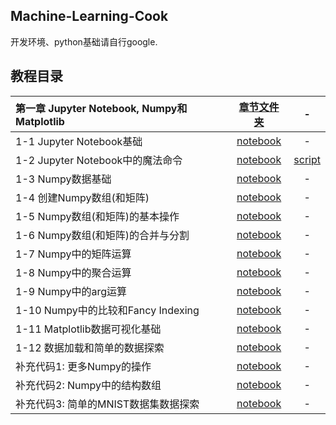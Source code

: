 ## Machine-Learning-Cook
开发环境、python基础请自行google.

## 教程目录
| **第一章 Jupyter Notebook, Numpy和Matplotlib** | [章节文件夹](01-Jupyter-Notebook-Numpy-and-Matplotlib/) | - |
| :--- | :---: | :---: |
| 1-1 Jupyter Notebook基础 | [notebook](01-Jupyter-Notebook-Numpy-and-Matplotlib/01-Jupyter-Notebook-Basics/01-Jupyter-Notebook-Basics.ipynb) | - |
| 1-2 Jupyter Notebook中的魔法命令 | [notebook](01-Jupyter-Notebook-Numpy-and-Matplotlib/02-Magic-Commands/02-Magic-Commands.ipynb) | [script](01-Jupyter-Notebook-Numpy-and-Matplotlib/02-Magic-Commands/) |
| 1-3 Numpy数据基础 | [notebook](01-Jupyter-Notebook-Numpy-and-Matplotlib/03-Numpy-Array-Basics/03-Numpy-Array-Basics.ipynb) | - |
| 1-4 创建Numpy数组(和矩阵) | [notebook](01-Jupyter-Notebook-Numpy-and-Matplotlib/04-Create-Numpy-Array/04-Create-Numpy-Array.ipynb) | - |
| 1-5 Numpy数组(和矩阵)的基本操作 | [notebook](01-Jupyter-Notebook-Numpy-and-Matplotlib/05-Numpy-Array-Basic-Operations/05-Numpy-Array-Basic-Operations.ipynb) | - |
| 1-6 Numpy数组(和矩阵)的合并与分割 | [notebook](01-Jupyter-Notebook-Numpy-and-Matplotlib/06-Concatenate-and-Split/06-Concatenate-and-Split.ipynb) | - |
| 1-7 Numpy中的矩阵运算 | [notebook](01-Jupyter-Notebook-Numpy-and-Matplotlib/07-Computation-on-Numpy-Array/07-Computation-on-Numpy-Array.ipynb) | - |
| 1-8 Numpy中的聚合运算 | [notebook](01-Jupyter-Notebook-Numpy-and-Matplotlib/08-Aggregation-Operator-in-Numpy/08-Aggregation-Operator-in-Numpy.ipynb) | - |
| 1-9 Numpy中的arg运算 | [notebook](01-Jupyter-Notebook-Numpy-and-Matplotlib/09-Arg-Operation-in-Numpy/09-Arg-Operation-in-Numpy.ipynb) | - |
| 1-10 Numpy中的比较和Fancy Indexing | [notebook](01-Jupyter-Notebook-Numpy-and-Matplotlib/10-Comparison-and-Fancy-Indexing/10-Comparison-and-Fancy-Indexing.ipynb) | - |
| 1-11 Matplotlib数据可视化基础 | [notebook](01-Jupyter-Notebook-Numpy-and-Matplotlib/11-Matplotlib-Basics/11-Matplotlib-Basics.ipynb) | - |
| 1-12 数据加载和简单的数据探索 | [notebook](01-Jupyter-Notebook-Numpy-and-Matplotlib/12-Loading-Data-and-Simple-Data-Exploring/12-Loading-Data-and-Simple-Data-Exploring.ipynb) | - |
| 补充代码1: 更多Numpy的操作 | [notebook](01-Jupyter-Notebook-Numpy-and-Matplotlib/Optional-01-More-about-Numpy-Operations/Optional-01-More-about-Numpy-Operations.ipynb) | - |
| 补充代码2: Numpy中的结构数组 | [notebook](01-Jupyter-Notebook-Numpy-and-Matplotlib/Optional-02-Numpys-Structured-Arrays/Optional-02-Numpys-Structured-Arrays.ipynb) | - |
| 补充代码3: 简单的MNIST数据集数据探索 | [notebook](01-Jupyter-Notebook-Numpy-and-Matplotlib/Optional-03-MNIST-Simple-Data-Exploring/Optional-03-MNIST-Simple-Data-Exploring.ipynb) | - |
